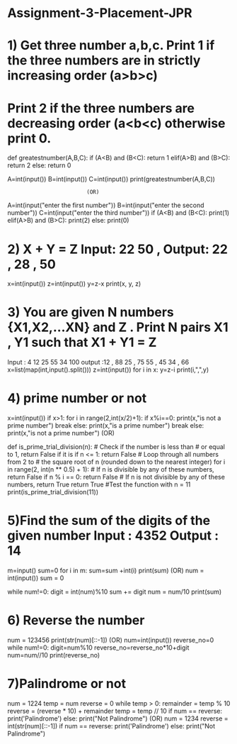 # Assignment-3-Placement-JPR
# 1) Get three number a,b,c. Print 1 if the three numbers are in strictly increasing order (a>b>c)
# Print 2 if the three numbers are decreasing order (a<b<c) otherwise print 0.

def greatestnumber(A,B,C):
    if (A<B) and (B<C):
        return 1
    elif(A>B) and (B>C):
        return 2
    else:
        return 0

A=int(input())
B=int(input())
C=int(input())
print(greatestnumber(A,B,C))

                             (OR)
A=int(input("enter the first number"))
B=int(input("enter the second number"))
C=int(input("enter the third number"))
if (A<B) and (B<C):
    print(1)
elif(A>B) and (B>C):
    print(2)
else:
    print(0)
    
# 2) X + Y = Z Input: 22 50 , Output: 22 , 28 , 50
x=int(input())
z=int(input())
y=z-x
print(x, y, z)

# 3) You are given N numbers {X1,X2,…XN} and Z . Print N pairs X1 , Y1 such that X1 + Y1 = Z
Input : 4 12 25 55 34 100
output :12 , 88
        25 , 75
        55 , 45
        34 , 66
x=list(map(int,input().split()))
z=int(input())
for i in x:
    y=z-i
    print(i,",",y)

# 4) prime number or not
x=int(input())
if x>1:
    for i in range(2,int(x/2)+1):
        if x%i==0:
             print(x,"is not a prime number")
             break
        else:
            print(x,"is a prime number")
            break
else:
    print(x,"is not a prime number")
                                 (OR)

def is_prime_trial_division(n):
    # Check if the number is less than
    # or equal to 1, return False if it is
    if n <= 1:
        return False
    # Loop through all numbers from 2 to
    # the square root of n (rounded down to the nearest integer)
    for i in range(2, int(n ** 0.5) + 1):
        # If n is divisible by any of these numbers, return False
        if n % i == 0:
            return False
    # If n is not divisible by any of these numbers, return True
    return True
  #Test the function with n = 11
  print(is_prime_trial_division(11))

# 5)Find the sum of the digits of the given number Input : 4352 Output : 14
 m=input()
 sum=0
 for i in m:
     sum=sum +int(i)
 print(sum)
                                                     (OR)
num = int(input())
sum = 0

while num!=0:
	digit = int(num)%10
	sum += digit
	num = num/10
print(sum)

# 6) Reverse the number
num = 123456
print(str(num)[::-1])
                                                      (OR)
num=int(input())
reverse_no=0
while num!=0:
    digit=num%10
    reverse_no=reverse_no*10+digit
    num=num//10
print(reverse_no)

# 7)Palindrome or not
num = 1224
temp = num
reverse = 0
while temp > 0:
    remainder = temp % 10
    reverse = (reverse * 10) + remainder
    temp = temp // 10
if num == reverse:
  print('Palindrome')
else:
  print("Not Palindrome")
                                                            (OR)
num = 1234
reverse = int(str(num)[::-1])
if num == reverse:
  print('Palindrome')
else:
  print("Not Palindrome")



                                





















